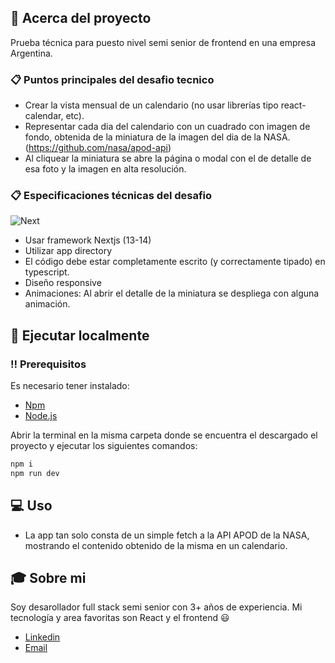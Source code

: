 ## 🌟 Acerca del proyecto

Prueba técnica para puesto nivel semi senior de frontend en una empresa Argentina.

### 📋 Puntos principales del desafio tecnico

- Crear la vista mensual de un calendario (no usar librerías tipo react-calendar, etc).
- Representar cada dia del calendario con un cuadrado con imagen de fondo, obtenida de la miniatura de la imagen del dia de la NASA. (https://github.com/nasa/apod-api)
- Al cliquear la miniatura se abre la página o modal con el de detalle de esa foto y la
  imagen en alta resolución.

### 📋 Especificaciones técnicas del desafio

![Next][next.js]

[next.js]: https://img.shields.io/badge/Next-20232A?style=for-the-badge&logo=react&logoColor=61DAFB

- Usar framework Nextjs (13-14)
- Utilizar app directory
- El código debe estar completamente escrito (y correctamente tipado) en typescript.
- Diseño responsive
- Animaciones: Al abrir el detalle de la miniatura se despliega con alguna animación.

## 🧰 Ejecutar localmente

### ‼️ Prerequisitos

Es necesario tener instalado:

- [Npm](https://www.npmjs.com/)
- [Node.js](https://nodejs.org/en/)

Abrir la terminal en la misma carpeta donde se encuentra el descargado el proyecto y ejecutar los siguientes comandos:

```bash
npm i
npm run dev
```

## 💻 Uso

- La app tan solo consta de un simple fetch a la API APOD de la NASA, mostrando el contenido obtenido de la misma en un calendario.

## 🎓 Sobre mi

Soy desarollador full stack semi senior con 3+ años de experiencia.
Mi tecnología y area favoritas son React y el frontend 😃

- [Linkedin](https://www.linkedin.com/in/lvazquez-dev/)
- [Email](mailto:ljvazquez00@gmail.com)
